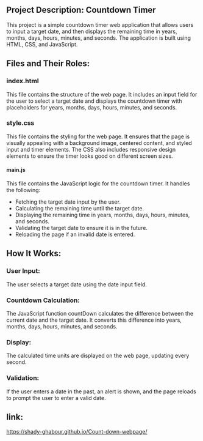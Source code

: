 ## Project Description: Countdown Timer
This project is a simple countdown timer web application that allows users to input a target date, and then displays the remaining time in years, months, days, hours, minutes, and seconds. The application is built using HTML, CSS, and JavaScript.

## Files and Their Roles:
### index.html
This file contains the structure of the web page. 
It includes an input field for the user to select a target date and displays the countdown timer with placeholders for years,
months, days, hours, minutes, and seconds.

### style.css
This file contains the styling for the web page. 
It ensures that the page is visually appealing with a background image, centered content,
and styled input and timer elements. The CSS also includes responsive design elements to ensure the timer looks good on different screen sizes.

#### main.js
This file contains the JavaScript logic for the countdown timer. It handles the following:
- Fetching the target date input by the user.
- Calculating the remaining time until the target date.
- Displaying the remaining time in years, months, days, hours, minutes, and seconds.
- Validating the target date to ensure it is in the future.
- Reloading the page if an invalid date is entered.

## How It Works:
### User Input:
The user selects a target date using the date input field.

### Countdown Calculation:
The JavaScript function countDown calculates the difference between the current date and the target date.
It converts this difference into years, months, days, hours, minutes, and seconds.

### Display:
The calculated time units are displayed on the web page, updating every second.

### Validation:
If the user enters a date in the past, an alert is shown, and the page reloads to prompt the user to enter a valid date.

## link:
https://shady-ghabour.github.io/Count-down-webpage/ 
